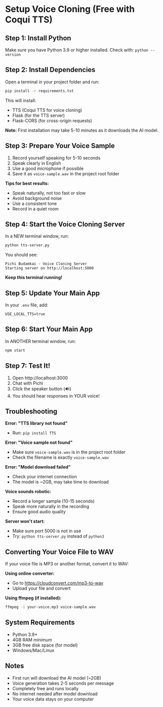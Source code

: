 # Setup Voice Cloning (Free with Coqui TTS)

## Step 1: Install Python
Make sure you have Python 3.9 or higher installed.
Check with: `python --version`

## Step 2: Install Dependencies

Open a terminal in your project folder and run:

```bash
pip install -r requirements.txt
```

This will install:
- TTS (Coqui TTS for voice cloning)
- Flask (for the TTS server)
- Flask-CORS (for cross-origin requests)

**Note:** First installation may take 5-10 minutes as it downloads the AI model.

## Step 3: Prepare Your Voice Sample

1. Record yourself speaking for 5-10 seconds
2. Speak clearly in English
3. Use a good microphone if possible
4. Save it as `voice-sample.wav` in the project root folder

**Tips for best results:**
- Speak naturally, not too fast or slow
- Avoid background noise
- Use a consistent tone
- Record in a quiet room

## Step 4: Start the Voice Cloning Server

In a NEW terminal window, run:

```bash
python tts-server.py
```

You should see:
```
Pichi Budamkai - Voice Cloning Server
Starting server on http://localhost:5000
```

**Keep this terminal running!**

## Step 5: Update Your Main App

In your `.env` file, add:

```
USE_LOCAL_TTS=true
```

## Step 6: Start Your Main App

In ANOTHER terminal window, run:

```bash
npm start
```

## Step 7: Test It!

1. Open http://localhost:3000
2. Chat with Pichi
3. Click the speaker button (🔊)
4. You should hear responses in YOUR voice!

## Troubleshooting

**Error: "TTS library not found"**
- Run: `pip install TTS`

**Error: "Voice sample not found"**
- Make sure `voice-sample.wav` is in the project root folder
- Check the filename is exactly `voice-sample.wav`

**Error: "Model download failed"**
- Check your internet connection
- The model is ~2GB, may take time to download

**Voice sounds robotic:**
- Record a longer sample (10-15 seconds)
- Speak more naturally in the recording
- Ensure good audio quality

**Server won't start:**
- Make sure port 5000 is not in use
- Try: `python tts-server.py` instead of `python3`

## Converting Your Voice File to WAV

If your voice file is MP3 or another format, convert it to WAV:

**Using online converter:**
- Go to https://cloudconvert.com/mp3-to-wav
- Upload your file and convert

**Using ffmpeg (if installed):**
```bash
ffmpeg -i your-voice.mp3 voice-sample.wav
```

## System Requirements

- Python 3.9+
- 4GB RAM minimum
- 3GB free disk space (for model)
- Windows/Mac/Linux

## Notes

- First run will download the AI model (~2GB)
- Voice generation takes 2-5 seconds per message
- Completely free and runs locally
- No internet needed after model download
- Your voice data stays on your computer
